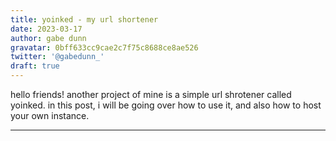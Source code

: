 ```yaml
---
title: yoinked - my url shortener
date: 2023-03-17
author: gabe dunn
gravatar: 0bff633cc9cae2c7f75c8688ce8ae526
twitter: '@gabedunn_'
draft: true
---
```


hello friends! another project of mine is a simple url shrotener called yoinked. in this post, i will be going over how to use it, and also how to host your own instance.

---
